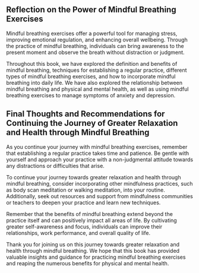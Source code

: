 
Reflection on the Power of Mindful Breathing Exercises
------------------------------------------------------

Mindful breathing exercises offer a powerful tool for managing stress, improving emotional regulation, and enhancing overall wellbeing. Through the practice of mindful breathing, individuals can bring awareness to the present moment and observe the breath without distraction or judgment.

Throughout this book, we have explored the definition and benefits of mindful breathing, techniques for establishing a regular practice, different types of mindful breathing exercises, and how to incorporate mindful breathing into daily life. We have also explored the relationship between mindful breathing and physical and mental health, as well as using mindful breathing exercises to manage symptoms of anxiety and depression.

Final Thoughts and Recommendations for Continuing the Journey of Greater Relaxation and Health through Mindful Breathing
------------------------------------------------------------------------------------------------------------------------

As you continue your journey with mindful breathing exercises, remember that establishing a regular practice takes time and patience. Be gentle with yourself and approach your practice with a non-judgmental attitude towards any distractions or difficulties that arise.

To continue your journey towards greater relaxation and health through mindful breathing, consider incorporating other mindfulness practices, such as body scan meditation or walking meditation, into your routine. Additionally, seek out resources and support from mindfulness communities or teachers to deepen your practice and learn new techniques.

Remember that the benefits of mindful breathing extend beyond the practice itself and can positively impact all areas of life. By cultivating greater self-awareness and focus, individuals can improve their relationships, work performance, and overall quality of life.

Thank you for joining us on this journey towards greater relaxation and health through mindful breathing. We hope that this book has provided valuable insights and guidance for practicing mindful breathing exercises and reaping the numerous benefits for physical and mental health.

